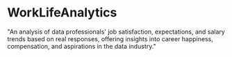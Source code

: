 # WorkLifeAnalytics
"An analysis of data professionals' job satisfaction, expectations, and salary trends based on real responses, offering insights into career happiness, compensation, and aspirations in the data industry."

